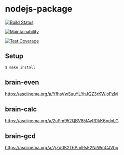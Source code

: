 # nodejs-package

[![Build Status](https://travis-ci.org/57Viktor57/project-lvl1-s328.svg?branch=master)](https://travis-ci.org/57Viktor57/project-lvl1-s328)

[![Maintainability](https://api.codeclimate.com/v1/badges/b5dc191f08c734cd1772/maintainability)](https://codeclimate.com/github/57Viktor57/project-lvl1-s328/maintainability)

[![Test Coverage](https://api.codeclimate.com/v1/badges/b5dc191f08c734cd1772/test_coverage)](https://codeclimate.com/github/57Viktor57/project-lvl1-s328/test_coverage)

## Setup

```sh
$ make install
```
## brain-even

https://asciinema.org/a/YfhsVwSuuYLYnJQZ3rKWioPzM

## brain-calc

https://asciinema.org/a/2uPm952QBV85IAyRDkK6ndnLG

## brain-gcd

https://asciinema.org/a/7jZd0K2T6PmIRsE2NrWmCJVbg




